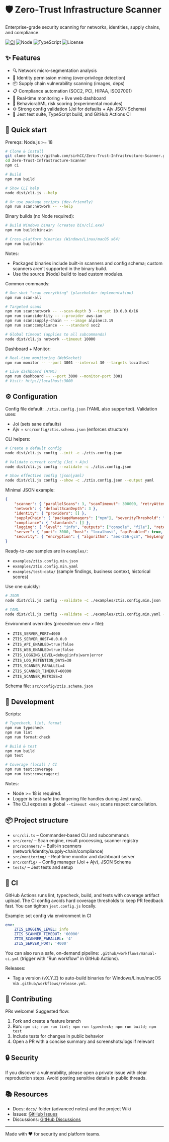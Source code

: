 # 🛡️ Zero‑Trust Infrastructure Scanner

Enterprise-grade security scanning for networks, identities, supply chains, and compliance.

[![CI](https://img.shields.io/github/actions/workflow/status/sirhCC/Zero-Trust-Infrastructure-Scanner/ci.yml?branch=main&label=CI&logo=github)](https://github.com/sirhCC/Zero-Trust-Infrastructure-Scanner/actions/workflows/ci.yml)
![Node](https://img.shields.io/badge/Node-%3E%3D18-3C873A?logo=node.js)
![TypeScript](https://img.shields.io/badge/TypeScript-5.x-3178C6?logo=typescript)
![License](https://img.shields.io/badge/License-MIT-blue)

## ✨ Features

- 🔍 Network micro‑segmentation analysis
- 👤 Identity permission mining (over‑privilege detection)
- 📦 Supply chain vulnerability scanning (images, deps)
- 📋 Compliance automation (SOC2, PCI, HIPAA, ISO27001)
- 📡 Real‑time monitoring + live web dashboard
- 🧠 Behavioral/ML risk scoring (experimental modules)
- ⚙️ Strong config validation (Joi for defaults + Ajv JSON Schema)
- 🧪 Jest test suite, TypeScript build, and GitHub Actions CI

## 🚀 Quick start

Prereqs: Node.js >= 18

```bash
# Clone & install
git clone https://github.com/sirhCC/Zero-Trust-Infrastructure-Scanner.git
cd Zero-Trust-Infrastructure-Scanner
npm ci

# Build
npm run build

# Show CLI help
node dist/cli.js --help

# Or use package scripts (dev-friendly)
npm run scan:network -- --help
```

Binary builds (no Node required):

```bash
# Build Windows binary (creates bin/cli.exe)
npm run build:bin:win

# Cross-platform binaries (Windows/Linux/macOS x64)
npm run build:bin
```

Notes:

- Packaged binaries include built-in scanners and config schema; custom scanners aren’t supported in the binary build.
- Use the source (Node) build to load custom modules.

Common commands:

```bash
# One‑shot "scan everything" (placeholder implementation)
npm run scan-all

# Targeted scans
npm run scan:network -- --scan-depth 3 --target 10.0.0.0/16
npm run scan:identity -- --provider aws-iam
npm run scan:supply-chain -- --image alpine:3.19
npm run scan:compliance -- --standard soc2

# Global timeout (applies to all subcommands)
node dist/cli.js network --timeout 10000
```

Dashboard + Monitor:

```bash
# Real‑time monitoring (WebSocket)
npm run monitor -- --port 3001 --interval 30 --targets localhost

# Live dashboard (HTML)
npm run dashboard -- --port 3000 --monitor-port 3001
# Visit: http://localhost:3000
```

## ⚙️ Configuration

Config file default: `./ztis.config.json` (YAML also supported). Validation uses:

- Joi (sets sane defaults)
- Ajv + `src/config/ztis.schema.json` (enforces structure)

CLI helpers:

```bash
# Create a default config
node dist/cli.js config --init -c ./ztis.config.json

# Validate current config (Joi + Ajv)
node dist/cli.js config --validate -c ./ztis.config.json

# Show effective config (json|yaml)
node dist/cli.js config --show -c ./ztis.config.json --output yaml
```

Minimal JSON example:

```json
{
	"scanner": { "parallelScans": 3, "scanTimeout": 300000, "retryAttempts": 3 },
	"network": { "defaultScanDepth": 3 },
	"identity": { "providers": [] },
	"supplyChain": { "packageManagers": ["npm"], "severityThreshold": "medium" },
	"compliance": { "standards": [] },
	"logging": { "level": "info", "outputs": ["console", "file"], "retentionDays": 30 },
	"server": { "port": 3000, "host": "localhost", "apiEnabled": true, "webInterfaceEnabled": true },
	"security": { "encryption": { "algorithm": "aes-256-gcm", "keyLength": 256 } }
}
```

Ready-to-use samples are in `examples/`:

- `examples/ztis.config.min.json`
- `examples/ztis.config.min.yaml`
- `examples/test-data/` (sample findings, business context, historical scores)

Use one quickly:

```bash
# JSON
node dist/cli.js config --validate -c ./examples/ztis.config.min.json

# YAML
node dist/cli.js config --validate -c ./examples/ztis.config.min.yaml --output yaml
```

Environment overrides (precedence: env > file):

- `ZTIS_SERVER_PORT=4000`
- `ZTIS_SERVER_HOST=0.0.0.0`
- `ZTIS_API_ENABLED=true|false`
- `ZTIS_WEB_ENABLED=true|false`
- `ZTIS_LOGGING_LEVEL=debug|info|warn|error`
- `ZTIS_LOG_RETENTION_DAYS=30`
- `ZTIS_SCANNER_PARALLEL=4`
- `ZTIS_SCANNER_TIMEOUT=60000`
- `ZTIS_SCANNER_RETRIES=2`

Schema file: `src/config/ztis.schema.json`

## 🧰 Development

Scripts:

```bash
# Typecheck, lint, format
npm run typecheck
npm run lint
npm run format:check

# Build & test
npm run build
npm test

# Coverage (local) / CI
npm run test:coverage
npm run test:coverage:ci
```

Notes:

- Node >= 18 is required.
- Logger is test‑safe (no lingering file handles during Jest runs).
- The CLI exposes a global `--timeout <ms>`; scans respect cancellation.

## 📦 Project structure

- `src/cli.ts` – Commander‑based CLI and subcommands
- `src/core/` – Scan engine, result processing, scanner registry
- `src/scanners/` – Built‑in scanners (network/identity/supply‑chain/compliance)
- `src/monitoring/` – Real‑time monitor and dashboard server
- `src/config/` – Config manager (Joi + Ajv), JSON Schema
- `tests/` – Jest tests and setup

## 🧪 CI

GitHub Actions runs lint, typecheck, build, and tests with coverage artifact upload. The CI config avoids hard coverage thresholds to keep PR feedback fast. You can tighten `jest.config.js` locally.

Example: set config via environment in CI

```yaml
env:
	ZTIS_LOGGING_LEVEL: info
	ZTIS_SCANNER_TIMEOUT: '60000'
	ZTIS_SCANNER_PARALLEL: '4'
	ZTIS_SERVER_PORT: '4000'
```

You can also run a safe, on-demand pipeline: `.github/workflows/manual-ci.yml` (trigger with “Run workflow” in GitHub Actions).

Releases:

- Tag a version (vX.Y.Z) to auto-build binaries for Windows/Linux/macOS via `.github/workflows/release.yml`.

## 🤝 Contributing

PRs welcome! Suggested flow:

1) Fork and create a feature branch
2) Run: `npm ci; npm run lint; npm run typecheck; npm run build; npm test`
3) Include tests for changes in public behavior
4) Open a PR with a concise summary and screenshots/logs if relevant

## 🔒 Security

If you discover a vulnerability, please open a private issue with clear reproduction steps. Avoid posting sensitive details in public threads.

## 📚 Resources

- Docs: `docs/` folder (advanced notes) and the project Wiki
- Issues: [GitHub Issues](https://github.com/sirhCC/Zero-Trust-Infrastructure-Scanner/issues)
- Discussions: [GitHub Discussions](https://github.com/sirhCC/Zero-Trust-Infrastructure-Scanner/discussions)

---

Made with ❤️ for security and platform teams.
